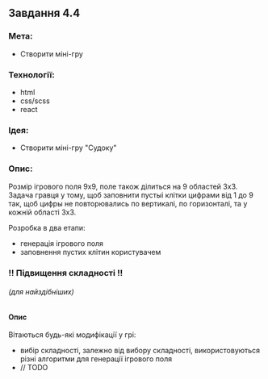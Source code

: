 ## Завдання 4.4

### Мета:

- Створити міні-гру


### Технології:

- html
- css/scss
- react


### Ідея:

- Створити міні-гру "Судоку"


### Опис:

Розмір ігрового поля 9х9, поле також ділиться на 9 областей 3х3. Задача гравця у тому, щоб заповнити пустыі клітки цифрами від 1 до 9 так, щоб цифры не повторювались по вертикалі, по горизонталі, та у кожній області 3х3.

Розробка в два етапи:
- генерація ігрового поля
- заповнення пустих клітин користувачем


### !! Підвищення складності !!
###### _(для найздібніших)_

#### Опис

Вітаються будь-які модифікації у грі:  
- вибір складності, залежно від вибору складності, використовуються різні алгоритми для генерації ігрового поля
- // TODO
